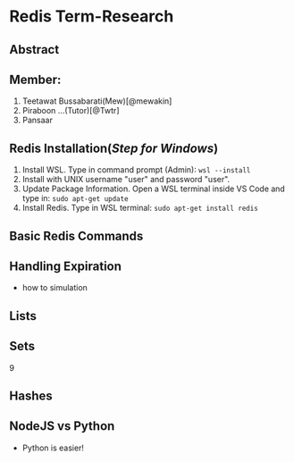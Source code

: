 # Redis Term-Research 

## Abstract

## Member:
1. Teetawat Bussabarati(Mew)[@mewakin]
2. Piraboon ...(Tutor)[@Twtr]
3. Pansaar
 
## Redis Installation(*Step for Windows*)
 1. Install WSL. Type in command prompt (Admin): `wsl --install`
 2. Install with UNIX username "user" and password "user".
 3. Update Package Information. Open a WSL terminal inside VS Code and type in: `sudo apt-get update`
 4. Install Redis. Type in WSL terminal: `sudo apt-get install redis`

## Basic Redis Commands

## Handling Expiration
- how to simulation

## Lists

## Sets
9
## Hashes

## NodeJS vs Python 
- Python is easier!
